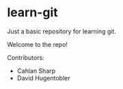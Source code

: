 learn-git
=========

Just a basic repository for learning git.

Welcome to the repo!

Contributors:
* Cahlan Sharp
* David Hugentobler
